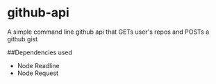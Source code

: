 # github-api
A simple command line github api that GETs user's repos and POSTs a github gist

##Dependencies used
* Node Readline
* Node Request
